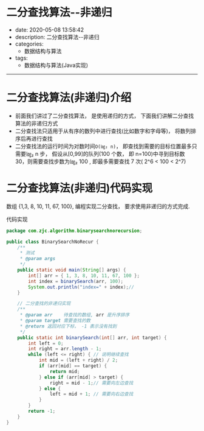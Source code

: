 #   二分查找算法--非递归
+ date: 2020-05-08 13:58:42
+ description: 二分查找算法--非递归
+ categories:
  - 数据结构与算法
+ tags:
  - 数据结构与算法(Java实现)
---
#   二分查找算法(非递归)介绍
+   前面我们讲过了二分查找算法， 是使用递归的方式， 下面我们讲解二分查找算法的非递归方式
+   二分查找法只适用于从有序的数列中进行查找(比如数字和字母等)， 将数列排序后再进行查找
+   二分查找法的运行时间为对数时间`O(㏒₂ n)`， 即查找到需要的目标位置最多只需要㏒₂ n 步， 假设从[0,99]的队列(100 个数， 即 n=100)中寻到目标数 30，则需要查找步数为㏒₂ 100 , 即最多需要查找 7 次( 2^6 < 100 < 2^7)

#   二分查找算法(非递归)代码实现
数组 {1,3, 8, 10, 11, 67, 100}, 编程实现二分查找， 要求使用非递归的方式完成.

代码实现
```JAVA
package com.zjc.algorithm.binarysearchnorecursion;

public class BinarySearchNoRecur {
    /**
     * 测试
     * @param args
     */
    public static void main(String[] args) {
        int[] arr = { 1, 3, 8, 10, 11, 67, 100 };
        int index = binarySearch(arr, 100);
        System.out.println("index=" + index);//
    }

    // 二分查找的非递归实现
    /**
     * @param arr    待查找的数组, arr 是升序排序
     * @param target 需要查找的数
     * @return 返回对应下标， -1 表示没有找到
     */
    public static int binarySearch(int[] arr, int target) {
        int left = 0;
        int right = arr.length - 1;
        while (left <= right) { // 说明继续查找
            int mid = (left + right) / 2;
            if (arr[mid] == target) {
                return mid;
            } else if (arr[mid] > target) {
                right = mid - 1;// 需要向左边查找
            } else {
                left = mid + 1; // 需要向右边查找
            }
        }
        return -1;
    }
}

```
